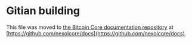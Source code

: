 Gitian building
================

This file was moved to [the Bitcoin Core documentation repository](https://github.com/nexolcore/docs/blob/master/gitian-building.md) at [https://github.com/nexolcore/docs](https://github.com/nexolcore/docs).
